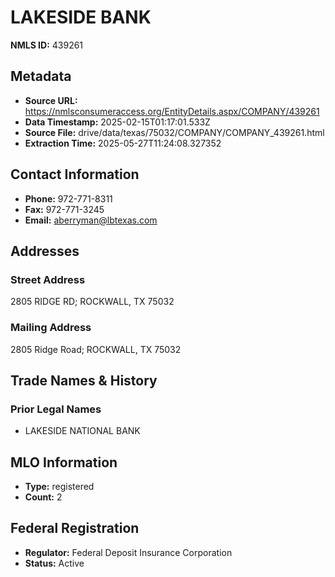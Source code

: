 # LAKESIDE BANK

**NMLS ID:** 439261

## Metadata
- **Source URL:** https://nmlsconsumeraccess.org/EntityDetails.aspx/COMPANY/439261
- **Data Timestamp:** 2025-02-15T01:17:01.533Z
- **Source File:** drive/data/texas/75032/COMPANY/COMPANY_439261.html
- **Extraction Time:** 2025-05-27T11:24:08.327352

## Contact Information
- **Phone:** 972-771-8311
- **Fax:** 972-771-3245
- **Email:** aberryman@lbtexas.com

## Addresses
### Street Address
2805 RIDGE RD; ROCKWALL, TX 75032

### Mailing Address
2805 Ridge Road; ROCKWALL, TX 75032

## Trade Names & History
### Prior Legal Names
- LAKESIDE NATIONAL BANK

## MLO Information
- **Type:** registered
- **Count:** 2

## Federal Registration
- **Regulator:** Federal Deposit Insurance Corporation
- **Status:** Active
